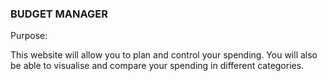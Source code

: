 ### BUDGET MANAGER

Purpose:

This website will allow you to plan and control your spending.
You will also be able to visualise and compare your spending in different categories.